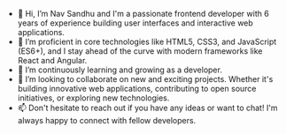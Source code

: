 - 👋 Hi, I’m Nav Sandhu and I'm a passionate frontend developer with 6 years of experience building user interfaces and interactive web applications.
- 👀 I’m proficient in core technologies like HTML5, CSS3, and JavaScript (ES6+), and I stay ahead of the curve with modern frameworks like React and Angular.
- 🌱 I’m continuously learning and growing as a developer.
- 💞️ I’m looking to collaborate on new and exciting projects. Whether it's building innovative web applications, contributing to open source initiatives, or exploring new technologies.
- 📫 Don't hesitate to reach out if you have any ideas or want to chat! I'm always happy to connect with fellow developers.

<!---
navsandhu89/navsandhu89 is a ✨ special ✨ repository because its `README.md` (this file) appears on your GitHub profile.
You can click the Preview link to take a look at your changes.
--->
